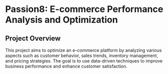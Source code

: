 # Passion8: E-commerce Performance Analysis and Optimization

## Project Overview

This project aims to optimize an e-commerce platform by analyzing various aspects such as customer behavior, sales trends, inventory management, and pricing strategies. The goal is to use data-driven techniques to improve business performance and enhance customer satisfaction.